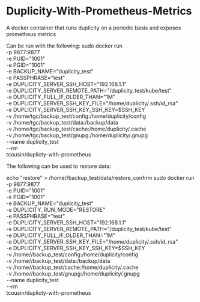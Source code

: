 # Duplicity-With-Prometheus-Metrics
A docker container that runs duplicity on a periodic basis and exposes prometheus metrics

Can be run with the following:
sudo docker run \
-p 9877:9877 \
-e PUID="1001" \
-e PGID="1001" \
-e BACKUP_NAME="duplicity_test" \
-e PASSPHRASE="test" \
-e DUPLICITY_SERVER_SSH_HOST="192.168.1.1" \
-e DUPLICITY_SERVER_REMOTE_PATH="/duplicity_test/kube/test" \
-e DUPLICITY_FULL_IF_OLDER_THAN="1M" \
-e DUPLICITY_SERVER_SSH_KEY_FILE="/home/duplicity/.ssh/id_rsa" \
-e DUPLICITY_SERVER_SSH_KEY_SSH_KEY=$SSH_KEY \
-v /home/tgc/backup_test/config:/home/duplicity/config \
-v /home/tgc/backup_test/data:/backup/data \
-v /home/tgc/backup_test/cache:/home/duplicity/.cache \
-v /home/tgc/backup_test/gnupg:/home/duplicity/.gnupg \
--name duplicity_test \
--rm \
tcousin/duplicty-with-prometheus


The following can be used to restore data:

echo "restore" > /home/<user>/backup_test/data/restore_confirm
sudo docker run \
-p 9877:9877 \
-e PUID="1001" \
-e PGID="1001" \
-e BACKUP_NAME="duplicity_test" \
-e DUPLICITY_RUN_MODE="RESTORE" \
-e PASSPHRASE="test" \
-e DUPLICITY_SERVER_SSH_HOST="192.168.1.1" \
-e DUPLICITY_SERVER_REMOTE_PATH="/duplicity_test/kube/test" \
-e DUPLICITY_FULL_IF_OLDER_THAN="1M" \
-e DUPLICITY_SERVER_SSH_KEY_FILE="/home/duplicity/.ssh/id_rsa" \
-e DUPLICITY_SERVER_SSH_KEY_SSH_KEY=$SSH_KEY \
-v /home/<user>/backup_test/config:/home/duplicity/config \
-v /home/<user>/backup_test/data:/backup/data \
-v /home/<user>/backup_test/cache:/home/duplicity/.cache \
-v /home/<user>/backup_test/gnupg:/home/duplicity/.gnupg \
--name duplicity_test \
--rm \
tcousin/duplicty-with-prometheus

